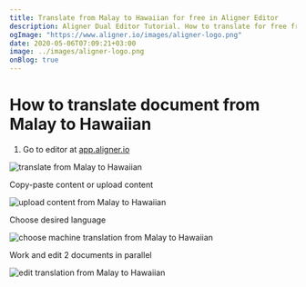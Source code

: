 ```yaml
---
title: Translate from Malay to Hawaiian for free in Aligner Editor
description: Aligner Dual Editor Tutorial. How to translate for free from Malay to Hawaiian. Aligner is multilingual document management platform. 
ogImage: "https://www.aligner.io/images/aligner-logo.png"
date: 2020-05-06T07:09:21+03:00
image: ../images/aligner-logo.png
onBlog: true
---
```


# How to translate document from Malay to Hawaiian

1. Go to editor at [app.aligner.io](https://app.aligner.io "Aligner App web page")

![translate from Malay to Hawaiian](../aligner-blank-editor.png "translate from Malay to Hawaiian")

Copy-paste content or upload content

![upload content from Malay to Hawaiian](../aligner-uploaded-document.png "upload content from Malay to Hawaiian")

Choose desired language

![choose machine translation from Malay to Hawaiian](../aligner-language-dropdown.png "choose machine translation from Malay to Hawaiian")

Work and edit 2 documents in parallel

![edit translation from Malay to Hawaiian](../aligner-double-sitded-editor.png "edit translation from Malay to Hawaiian")

